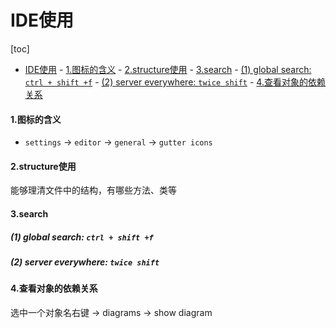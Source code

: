 # IDE使用

[toc]


<!-- @import "[TOC]" {cmd="toc" depthFrom=1 depthTo=6 orderedList=false} -->

<!-- code_chunk_output -->

- [IDE使用](#ide使用)
      - [1.图标的含义](#1图标的含义)
      - [2.structure使用](#2structure使用)
      - [3.search](#3search)
        - [(1) global search: `ctrl + shift +f`](#1-global-search-ctrl--shift-f)
        - [(2) server everywhere: `twice shift`](#2-server-everywhere-twice-shift)
      - [4.查看对象的依赖关系](#4查看对象的依赖关系)

<!-- /code_chunk_output -->


#### 1.图标的含义

* `settings` -> `editor` -> `general` -> `gutter icons`

#### 2.structure使用

能够理清文件中的结构，有哪些方法、类等

#### 3.search

##### (1) global search: `ctrl + shift +f`

##### (2) server everywhere: `twice shift`

#### 4.查看对象的依赖关系
选中一个对象名右键 -> diagrams ->  show diagram  